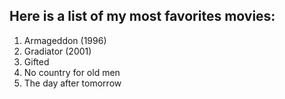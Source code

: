 ## Here is a list of my most favorites movies:

1. Armageddon (1996)
2. Gradiator (2001)
3. Gifted 
4. No country for old men
5. The day after tomorrow
